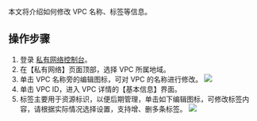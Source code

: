 本文将介绍如何修改 VPC 名称、标签等信息。

## 操作步骤
1. 登录 [私有网络控制台](https://console.cloud.tencent.com/vpc)。
2. 在【私有网络】页面顶部，选择 VPC 所属地域。
3. 单击 VPC 名称旁的编辑图标，可对 VPC 的名称进行修改。
![](https://main.qcloudimg.com/raw/e35cb4e4cc296f6fd36041074a7e5f69.png)
4. 单击 VPC ID，进入 VPC 详情的【基本信息】界面。
5. 标签主要用于资源标识，以便后期管理，单击如下编辑图标，可修改标签内容，请根据实际情况选择设置，支持增、删多条标签。 
  ![](https://main.qcloudimg.com/raw/9f1c8c7e0fb467a3b8867b52a3b71983.png)
 

